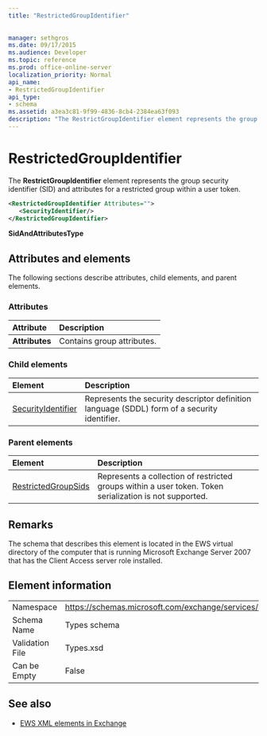 ```yaml
---
title: "RestrictedGroupIdentifier"
 
 
manager: sethgros
ms.date: 09/17/2015
ms.audience: Developer
ms.topic: reference
ms.prod: office-online-server
localization_priority: Normal
api_name:
- RestrictedGroupIdentifier
api_type:
- schema
ms.assetid: a3ea3c81-9f99-4836-8cb4-2384ea63f093
description: "The RestrictGroupIdentifier element represents the group security identifier (SID) and attributes for a restricted group within a user token."
---
```


# RestrictedGroupIdentifier

The **RestrictGroupIdentifier** element represents the group security identifier (SID) and attributes for a restricted group within a user token. 
  
```xml
<RestrictedGroupIdentifier Attributes="">
   <SecurityIdentifier/>
</RestrictedGroupIdentifier>
```

 **SidAndAttributesType**
## Attributes and elements

The following sections describe attributes, child elements, and parent elements.
  
### Attributes

|**Attribute**|**Description**|
|:-----|:-----|
|**Attributes** <br/> |Contains group attributes.  <br/> |
   
### Child elements

|**Element**|**Description**|
|:-----|:-----|
|[SecurityIdentifier](securityidentifier.md) <br/> |Represents the security descriptor definition language (SDDL) form of a security identifier.  <br/> |
   
### Parent elements

|**Element**|**Description**|
|:-----|:-----|
|[RestrictedGroupSids](restrictedgroupsids.md) <br/> |Represents a collection of restricted groups within a user token. Token serialization is not supported.  <br/> |
   
## Remarks

The schema that describes this element is located in the EWS virtual directory of the computer that is running Microsoft Exchange Server 2007 that has the Client Access server role installed.
  
## Element information

|||
|:-----|:-----|
|Namespace  <br/> |https://schemas.microsoft.com/exchange/services/2006/types  <br/> |
|Schema Name  <br/> |Types schema  <br/> |
|Validation File  <br/> |Types.xsd  <br/> |
|Can be Empty  <br/> |False  <br/> |
   
## See also



- [EWS XML elements in Exchange](ews-xml-elements-in-exchange.md)

